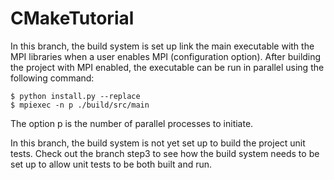 CMakeTutorial
=============

In this branch, the build system is set up link the main executable with the
MPI libraries when a user enables MPI (configuration option). After building
the project with MPI enabled, the executable can be run in parallel using the
following command:

```
$ python install.py --replace
$ mpiexec -n p ./build/src/main
```

The option p is the number of parallel processes to initiate. 

In this branch, the build system is not yet set up to build the project unit
tests. Check out the branch step3 to see how the build system needs to be
set up to allow unit tests to be both built and run. 